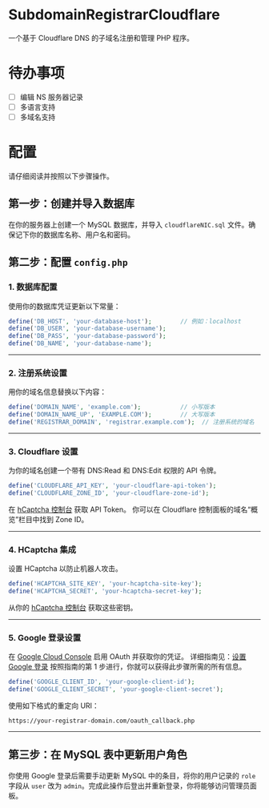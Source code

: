 # SubdomainRegistrarCloudflare
一个基于 Cloudflare DNS 的子域名注册和管理 PHP 程序。

# 待办事项

- [ ] 编辑 NS 服务器记录
- [ ] 多语言支持
- [ ] 多域名支持

# 配置
请仔细阅读并按照以下步骤操作。

## 第一步：创建并导入数据库
在你的服务器上创建一个 MySQL 数据库，并导入 `cloudflareNIC.sql` 文件。确保记下你的数据库名称、用户名和密码。

## 第二步：配置 `config.php`

### 1. 数据库配置

使用你的数据库凭证更新以下常量：

```php
define('DB_HOST', 'your-database-host');        // 例如：localhost
define('DB_USER', 'your-database-username');
define('DB_PASS', 'your-database-password');
define('DB_NAME', 'your-database-name');
```

---

### 2. 注册系统设置

用你的域名信息替换以下内容：

```php
define('DOMAIN_NAME', 'example.com');           // 小写版本
define('DOMAIN_NAME_UP', 'EXAMPLE.COM');        // 大写版本
define('REGISTRAR_DOMAIN', 'registrar.example.com');  // 注册系统的域名
```

---

### 3. Cloudflare 设置

为你的域名创建一个带有 DNS:Read 和 DNS:Edit 权限的 API 令牌。

```php
define('CLOUDFLARE_API_KEY', 'your-cloudflare-api-token');
define('CLOUDFLARE_ZONE_ID', 'your-cloudflare-zone-id');
```

在 [hCaptcha 控制台](https://dash.cloudflare.com/profile/api-tokens) 获取 API Token。
你可以在 Cloudflare 控制面板的域名“概览”栏目中找到 Zone ID。

---

### 4. HCaptcha 集成

设置 HCaptcha 以防止机器人攻击。

```php
define('HCAPTCHA_SITE_KEY', 'your-hcaptcha-site-key');
define('HCAPTCHA_SECRET', 'your-hcaptcha-secret-key');
```

从你的 [hCaptcha 控制台](https://dashboard.hcaptcha.com/) 获取这些密钥。

---

### 5. Google 登录设置

在 [Google Cloud Console](https://console.cloud.google.com/) 启用 OAuth 并获取你的凭证。
详细指南见：[设置 Google 登录](https://documentation.commerce7.com/how-do-i-setup-google-login)
按照指南的第 1 步进行，你就可以获得此步骤所需的所有信息。

```php
define('GOOGLE_CLIENT_ID', 'your-google-client-id');
define('GOOGLE_CLIENT_SECRET', 'your-google-client-secret');
```

使用如下格式的重定向 URI：
```
https://your-registrar-domain.com/oauth_callback.php
```

---

## 第三步：在 MySQL 表中更新用户角色
你使用 Google 登录后需要手动更新 MySQL 中的条目，将你的用户记录的 `role` 字段从 `user` 改为 `admin`。完成此操作后登出并重新登录，你将能够访问管理员面板。
